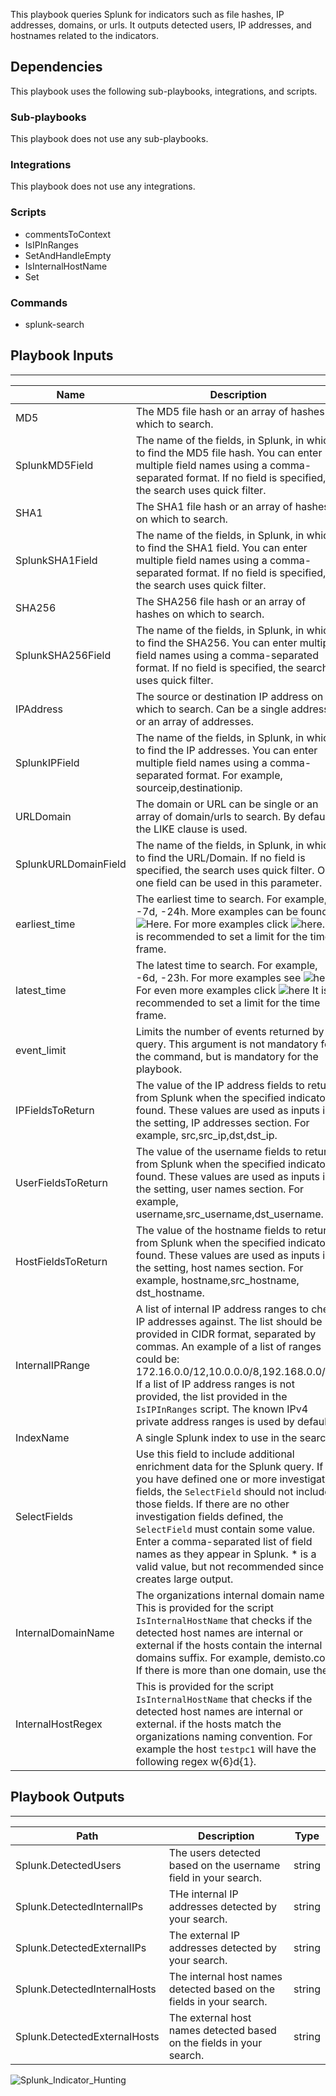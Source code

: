 This playbook queries Splunk for indicators such as file hashes, IP addresses, domains, or urls. It outputs detected users, IP addresses, and hostnames related to the indicators.

## Dependencies
This playbook uses the following sub-playbooks, integrations, and scripts.

### Sub-playbooks
This playbook does not use any sub-playbooks.

### Integrations
This playbook does not use any integrations.

### Scripts
* commentsToContext
* IsIPInRanges
* SetAndHandleEmpty
* IsInternalHostName
* Set

### Commands
* splunk-search

## Playbook Inputs
---

| **Name** | **Description** | **Default Value** | **Source** | **Required** |
| --- | --- | --- | --- | --- |
| MD5 | The MD5 file hash or an array of hashes for which to search. |  |  | Optional |
| SplunkMD5Field | The name of the fields, in Splunk, in which to find the MD5 file hash. You can enter multiple field names using a comma-separated format. If no field is specified, the search uses quick filter. |  |  | Optional |
| SHA1 | The SHA1 file hash or an array of hashes on which to search. |  |  | Optional |
| SplunkSHA1Field | The name of the fields, in Splunk, in which to find the SHA1 field. You can enter multiple field names using a comma-separated format. If no field is specified, the search uses quick filter. |  |  | Optional |
| SHA256 | The SHA256 file hash or an array of hashes on which to search. |  |  | Optional |
| SplunkSHA256Field | The name of the fields, in Splunk, in which to find the SHA256. You can enter multiple field names using a comma-separated format. If no field is specified, the search uses quick filter. |  |  | Optional |
| IPAddress | The source or destination IP address on which to search. Can be a single address or an array of addresses.|  |  | Optional |
| SplunkIPField | The name of the fields, in Splunk, in which to find the IP addresses. You can enter multiple field names using a comma-separated format. For example, sourceip,destinationip. |  |  | Optional |
| URLDomain | The domain or URL can be single or an array of domain/urls to search. By default the LIKE clause is used. |  |  | Optional |
| SplunkURLDomainField | The name of the fields, in Splunk, in which to find the URL/Domain. If no field is specified, the search uses quick filter. Only one field can be used in this parameter. |  |  | Optional |
| earliest_time | The earliest time to search. For example, -7d, -24h. More examples can be found ![Here](https://docs.splunk.com/Documentation/Splunk/8.0.0/Search/Specifytimemodifiersinyoursearch). For more examples click ![here](https://docs.splunk.com/Documentation/Splunk/8.0.0/SearchReference/SearchTimeModifiers). It is recommended to set a limit for the time frame. | -1d |  | Optional |
| latest_time | The latest time to search. For example, -6d, -23h. For more examples see ![here](https://docs.splunk.com/Documentation/Splunk/8.0.0/Search/Specifytimemodifiersinyoursearch). For even more examples click ![here](https://docs.splunk.com/Documentation/Splunk/8.0.0/SearchReference/SearchTimeModifiers) It is recommended to set a limit for the time frame. |  |  | Optional |
| event_limit | Limits the number of events returned by query. This argument is not mandatory for the command, but is mandatory for the playbook. | 100 |  | Required |
| IPFieldsToReturn | The value of the IP address fields to return from Splunk when the specified indicator is found. These values are used as inputs in the setting, IP addresses section. For example, src,src_ip,dst,dst_ip. |  |  | Optional |
| UserFieldsToReturn | The value of the username fields to return from Splunk when the specified indicator is found. These values are used as inputs in the setting, user names section. For example, username,src_username,dst_username. |  |  | Optional |
| HostFieldsToReturn | The value of the hostname fields to return from Splunk when the specified indicator is found. These values are used as inputs in the setting, host names section. For example, hostname,src_hostname, dst_hostname. |  |  | Optional |
| InternalIPRange | A list of internal IP address ranges to check IP addresses against. The list should be provided in CIDR format, separated by commas. An example of a list of ranges could be: 172.16.0.0/12,10.0.0.0/8,192.168.0.0/16. If a list of IP address ranges is not provided, the list provided in the `IsIPInRanges` script. The known IPv4 private address ranges is used by default. |  |  | Optional |
| IndexName | A single Splunk index to use in the search. | * |  | Required |
| SelectFields | Use this field to include additional enrichment data for the Splunk query. If you have defined one or more investigation fields, the `SelectField` should not include those fields. If there are no other investigation fields defined, the `SelectField` must contain some value. Enter a comma-separated list of field names as they appear in Splunk. * is a valid value, but not recommended since it creates large output. | source,timestamp |  | Required |
| InternalDomainName | The organizations internal domain name. This is provided for the script `IsInternalHostName` that checks if the detected host names are internal or external if the hosts contain the internal domains suffix. For example, demisto<span>.com. If there is more than one domain, use the "|" character to separate values such as (demisto.com|test.com) |  |  | Optional |
| InternalHostRegex | This is provided for the script `IsInternalHostName` that checks if the detected host names are internal or external. if the hosts match the organizations naming convention. For example the host `testpc1` will have the following regex w{6}d{1}. |  |  | Optional |

## Playbook Outputs
---

| **Path** | **Description** | **Type** |
| --- | --- | --- |
| Splunk.DetectedUsers | The users detected based on the username field in your search. | string |
| Splunk.DetectedInternalIPs | THe internal IP addresses detected by your search. | string |
| Splunk.DetectedExternalIPs | The external IP addresses detected by your search. | string |
| Splunk.DetectedInternalHosts | The internal host names detected based on the fields in your search. | string |
| Splunk.DetectedExternalHosts | The external host names detected based on the fields in your search. | string |

![Splunk_Indicator_Hunting]()
